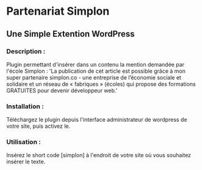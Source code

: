 # Partenariat Simplon
## Une Simple Extention WordPress

### Description :

Plugin permettant d'insérer dans un contenu la mention demandée par l'école Simplon :
'La publication de cet article est possible grâce à mon super partenaire simplon.co - une entreprise de
l’économie sociale et solidaire et un réseau de « fabriques » (écoles) qui propose des formations GRATUITES pour devenir développeur web.'

### Installation :

Téléchargez le plugin depuis l'interface administrateur de wordpress de votre site, puis activez le.

### Utilisation :

Insérez le short code [simplon] à l'endroit de votre site où vous souhaitez insérer le texte.
